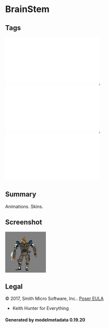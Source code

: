# BrainStem

## Tags

![core](../../Models-core.md), ![testing](../../Models-testing.md), ![issues](../../Models-issues.md)

## Summary

Animations. Skins.

## Screenshot

![screenshot](screenshot/screenshot.gif)

## Legal

&copy; 2017, Smith Micro Software, Inc.. [Poser EULA](https://archive.org/stream/poser-pro-2014-reference-manual/Poser_Pro_2014_reference_manual_djvu.txt)

 - Keith Hunter for Everything

#### Generated by modelmetadata 0.19.20